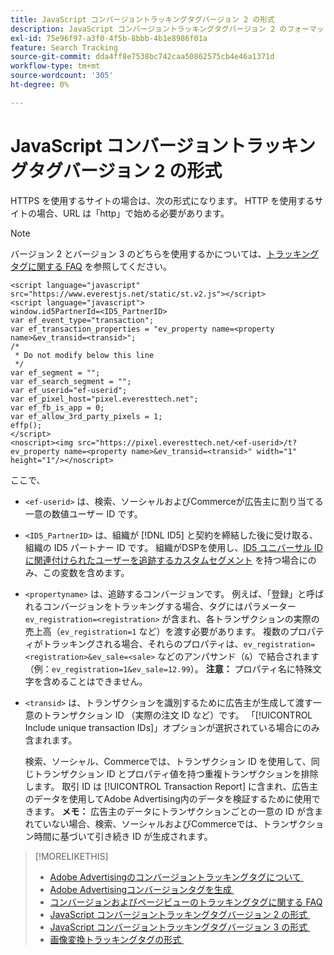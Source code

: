 ```yaml
---
title: JavaScript コンバージョントラッキングタグバージョン 2 の形式
description: JavaScript コンバージョントラッキングタグバージョン 2 のフォーマットを参照します。
exl-id: 75e96f97-a3f0-4f5b-8bbb-4b1e8986f01a
feature: Search Tracking
source-git-commit: dda4ff8e7538bc742caa50862575cb4e46a1371d
workflow-type: tm+mt
source-wordcount: '305'
ht-degree: 0%

---
```


# JavaScript コンバージョントラッキングタグバージョン 2 の形式

HTTPS を使用するサイトの場合は、次の形式になります。 HTTP を使用するサイトの場合、URL は「http」で始める必要があります。

>[!NOTE]
>
>バージョン 2 とバージョン 3 のどちらを使用するかについては、[&#x200B; トラッキングタグに関する FAQ](/help/search-social-commerce/tracking/faqs-conversion-page-view-tracking-tags.md) を参照してください。

```
<script language="javascript" src="https://www.everestjs.net/static/st.v2.js"></script>
<script language="javascript">
window.id5PartnerId=<ID5_PartnerID>
var ef_event_type="transaction";
var ef_transaction_properties = "ev_property name=<property name>&ev_transid=<transid>";
/*
 * Do not modify below this line
 */
var ef_segment = "";
var ef_search_segment = "";
var ef_userid="ef-userid";
var ef_pixel_host="pixel.everesttech.net";
var ef_fb_is_app = 0;
var ef_allow_3rd_party_pixels = 1;
effp();
</script>
<noscript><img src="https://pixel.everesttech.net/<ef-userid>/t?ev_property name=<property name>&ev_transid=<transid>" width="1" height="1"/></noscript>
```

ここで、

* `<ef-userid>` は、検索、ソーシャルおよびCommerceが広告主に割り当てる一意の数値ユーザー ID です。

* `<ID5_PartnerID>` は、組織が [!DNL ID5] と契約を締結した後に受け取る、組織の ID5 パートナー ID です。 組織がDSPを使用し、[ID5 ユニバーサル ID に関連付けられたユーザーを追跡するカスタムセグメント &#x200B;](/help/dsp/audiences/universal-ids.md) を持つ場合にのみ、この変数を含めます。

* `<propertyname>` は、追跡するコンバージョンです。 例えば、「登録」と呼ばれるコンバージョンをトラッキングする場合、タグにはパラメーター `ev_registration=<registration>` が含まれ、各トランザクションの実際の売上高（`ev_registration=1` など）を渡す必要があります。 複数のプロパティがトラッキングされる場合、それらのプロパティは、`ev_registration=<registration>&ev_sale=<sale>` などのアンパサンド（`&`）で結合されます（例：`ev_registration=1&ev_sale=12.99`）。 **注意：** プロパティ名に特殊文字を含めることはできません。

* `<transid>` は、トランザクションを識別するために広告主が生成して渡す一意のトランザクション ID （実際の注文 ID など）です。 「[!UICONTROL Include unique transaction IDs]」オプションが選択されている場合にのみ含まれます。

  検索、ソーシャル、Commerceでは、トランザクション ID を使用して、同じトランザクション ID とプロパティ値を持つ重複トランザクションを排除します。 取引 ID は [!UICONTROL Transaction Report] に含まれ、広告主のデータを使用してAdobe Advertising内のデータを検証するために使用できます。 **メモ：** 広告主のデータにトランザクションごとの一意の ID が含まれていない場合、検索、ソーシャルおよびCommerceでは、トランザクション時間に基づいて引き続き ID が生成されます。

<!-- add more links -->

>[!MORELIKETHIS]
>
>* [Adobe Advertisingのコンバージョントラッキングタグについて &#x200B;](/help/search-social-commerce/tracking/conversion-tracking-advertising.md)
>* [Adobe Advertisingコンバージョンタグを生成 &#x200B;](/help/search-social-commerce/tools/conversion-tag-generate.md)
>* [&#x200B; コンバージョンおよびページビューのトラッキングタグに関する FAQ](/help/search-social-commerce/tracking/faqs-conversion-page-view-tracking-tags.md)
>* [JavaScript コンバージョントラッキングタグバージョン 2 の形式 &#x200B;](format-conversion-tag-jsv2.md)
>* [JavaScript コンバージョントラッキングタグバージョン 3 の形式 &#x200B;](format-conversion-tag-jsv3.md)
>* [&#x200B; 画像変換トラッキングタグの形式 &#x200B;](format-conversion-tag-image.md)
